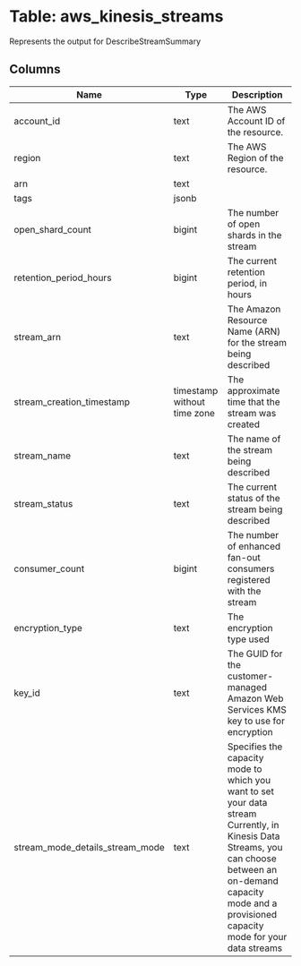 
# Table: aws_kinesis_streams
Represents the output for DescribeStreamSummary
## Columns
| Name        | Type           | Description  |
| ------------- | ------------- | -----  |
|account_id|text|The AWS Account ID of the resource.|
|region|text|The AWS Region of the resource.|
|arn|text||
|tags|jsonb||
|open_shard_count|bigint|The number of open shards in the stream|
|retention_period_hours|bigint|The current retention period, in hours|
|stream_arn|text|The Amazon Resource Name (ARN) for the stream being described|
|stream_creation_timestamp|timestamp without time zone|The approximate time that the stream was created|
|stream_name|text|The name of the stream being described|
|stream_status|text|The current status of the stream being described|
|consumer_count|bigint|The number of enhanced fan-out consumers registered with the stream|
|encryption_type|text|The encryption type used|
|key_id|text|The GUID for the customer-managed Amazon Web Services KMS key to use for encryption|
|stream_mode_details_stream_mode|text|Specifies the capacity mode to which you want to set your data stream Currently, in Kinesis Data Streams, you can choose between an on-demand capacity mode and a provisioned capacity mode for your data streams|
